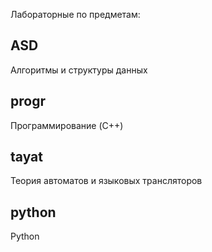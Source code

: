 Лабораторные по предметам:


## ASD
Алгоритмы и структуры данных
## progr
Программирование (C++)
## tayat
Теория автоматов и языковых трансляторов
## python
Python
